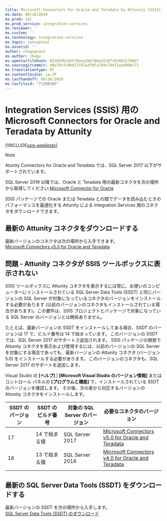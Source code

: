 ```yaml
---
title: Microsoft Connectors for Oracle and Teradata by Attunity (SSIS) | Microsoft Docs
ms.date: 08/16/2019
ms.prod: sql
ms.prod_service: integration-services
ms.reviewer: ''
ms.custom: ''
ms.technology: integration-services
ms.topic: conceptual
ms.assetid: ''
author: chugugrace
ms.author: chugu
ms.openlocfilehash: 031659b2a5578eea2bb786e42267c92862579db7
ms.sourcegitcommit: e8af8cfc0bb51f62a4f0fa794c784f1aed006c71
ms.translationtype: HT
ms.contentlocale: ja-JP
ms.lasthandoff: 09/26/2019
ms.locfileid: "71299105"
---
```

# <a name="microsoft-connectors-for-oracle-and-teradata-by-attunity-for-integration-services-ssis"></a>Integration Services (SSIS) 用の Microsoft Connectors for Oracle and Teradata by Attunity

[!INCLUDE[ssis-appliesto](../includes/ssis-appliesto-ssvrpluslinux-asdb-asdw-xxx.md)]

> [!NOTE]
> Atunity Connectors for Oracle and Teradata では、SQL Server 2017 以下がサポートされています。
>
> SQL Server 2019 以降では、Oracle と Teradata 用の最新コネクタを次の場所から取得してください:[Microsoft Connector for Oracle](data-flow/oracle-connector.md)

SSIS パッケージでの Oracle または Teradata との間でデータを読み込むときのパフォーマンスを最適化する Attunity による Integration Services 用のコネクタをダウンロードできます。

## <a name="download-the-latest-attunity-connectors"></a>最新の Attunity コネクタをダウンロードする

最新バージョンのコネクタは次の場所から入手できます。  
[Microsoft Connectors v5.0 for Oracle and Teradata](https://www.microsoft.com/download/details.aspx?id=55179)

## <a name="issue---the-attunity-connectors-arent-visible-in-the-ssis-toolbox"></a>問題 - Attunity コネクタが SSIS ツールボックスに表示されない

SSIS ツールボックスに Attunity コネクタを表示するには常に、お使いのコンピューターにインストールされている SQL Server Data Tools (SSDT) と同じバージョンの SQL Server が対象になっているコネクタのバージョンをインストールする必要があります (以前のバージョンのコネクタもインストールされている場合があります)。この要件は、SSIS プロジェクトとパッケージで対象になっている SQL Server のバージョンとは関係ありません。

たとえば、最新バージョンの SSDT をインストールしてある場合、SSDT のバージョンは 17 で、ビルド番号は 14 で始まっています。 このバージョンの SSDT では、SQL Server 2017 のサポートさ追加されます。 SSIS パッケージの開発で Attunity コネクタを表示および使用するには、以前のバージョンの SQL Server を対象にする場合であっても、最新バージョンの Attunity コネクタ (バージョン 5.0) をインストールする必要があります。 このバージョンのコネクタも、SQL Server 2017 のサポートを追加します。

Visual Studio の **[ヘルプ]**  |  **[Microsoft Visual Studio のバージョン情報]** またはコントロール パネルの **[プログラムと機能]** で、インストールされている SSDT のバージョンを確認します。 その後、次の表から対応するバージョンの Attunity コネクタをインストールします。

|SSDT のバージョン|SSDT のビルド番号|対象の SQL Server のバージョン|必要なコネクタのバージョン|
|---------|---------|---------|---------|
|17|14 で始まる値|SQL Server 2017|[Microsoft Connectors v5.0 for Oracle and Teradata](https://www.microsoft.com/download/details.aspx?id=55179)|
|16|13 で始まる値|SQL Server 2016|[Microsoft Connectors v4.0 for Oracle and Teradata](https://www.microsoft.com/download/details.aspx?id=52950)|
||||

## <a name="download-the-latest-sql-server-data-tools-ssdt"></a>最新の SQL Server Data Tools (SSDT) をダウンロードする

最新バージョンの SSDT を次の場所から入手します。  
[SQL Server Data Tools (SSDT) のダウンロード](..//ssdt/download-sql-server-data-tools-ssdt.md)
